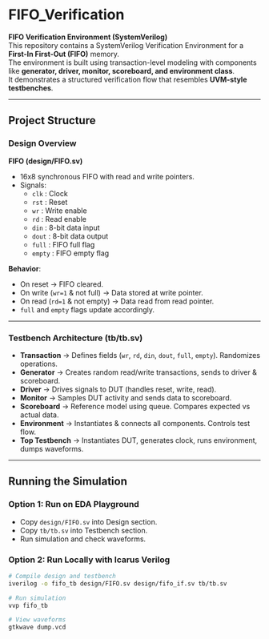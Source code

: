 # FIFO_Verification
**FIFO Verification Environment (SystemVerilog)**  
This repository contains a SystemVerilog Verification Environment for a **First-In First-Out (FIFO)** memory.  
The environment is built using transaction-level modeling with components like **generator, driver, monitor, scoreboard, and environment class**.  
It demonstrates a structured verification flow that resembles **UVM-style testbenches**.  

---

## Project Structure  

### Design Overview  
**FIFO (design/FIFO.sv)**  
- 16x8 synchronous FIFO with read and write pointers.  
- Signals:  
  - `clk`   : Clock  
  - `rst`   : Reset  
  - `wr`    : Write enable  
  - `rd`    : Read enable  
  - `din`   : 8-bit data input  
  - `dout`  : 8-bit data output  
  - `full`  : FIFO full flag  
  - `empty` : FIFO empty flag  

**Behavior**:  
- On reset → FIFO cleared.  
- On write (`wr=1` & not full) → Data stored at write pointer.  
- On read (`rd=1` & not empty) → Data read from read pointer.  
- `full` and `empty` flags update accordingly.  

---

### Testbench Architecture (tb/tb.sv)  

- **Transaction** → Defines fields (`wr`, `rd`, `din`, `dout`, `full`, `empty`). Randomizes operations.  
- **Generator** → Creates random read/write transactions, sends to driver & scoreboard.  
- **Driver** → Drives signals to DUT (handles reset, write, read).  
- **Monitor** → Samples DUT activity and sends data to scoreboard.  
- **Scoreboard** → Reference model using queue. Compares expected vs actual data.  
- **Environment** → Instantiates & connects all components. Controls test flow.  
- **Top Testbench** → Instantiates DUT, generates clock, runs environment, dumps waveforms.  

---

## Running the Simulation  

### Option 1: Run on EDA Playground  
- Copy `design/FIFO.sv` into Design section.  
- Copy `tb/tb.sv` into Testbench section.  
- Run simulation and check waveforms.  

### Option 2: Run Locally with Icarus Verilog  

```bash
# Compile design and testbench
iverilog -o fifo_tb design/FIFO.sv design/fifo_if.sv tb/tb.sv

# Run simulation
vvp fifo_tb

# View waveforms
gtkwave dump.vcd
